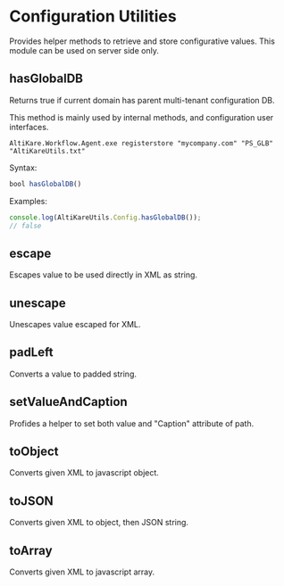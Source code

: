 # Configuration Utilities
<p>Provides helper methods to retrieve and store configurative values. This module can be used on server side only.</p>

## hasGlobalDB 
<p>
  Returns true if current domain has parent multi-tenant configuration DB.
</p>
<p>
  This method is mainly used by internal methods, and configuration user interfaces.
</p>

```
AltiKare.Workflow.Agent.exe registerstore "mycompany.com" "PS_GLB" "AltiKareUtils.txt"
```

Syntax:

```js
bool hasGlobalDB()
```

Examples:

```js
console.log(AltiKareUtils.Config.hasGlobalDB());
// false
```

## escape
<p>Escapes value to be used directly in XML as string.</p>

## unescape
<p>Unescapes value escaped for XML.</p>

## padLeft
<p>Converts a value to padded string.</p>

## setValueAndCaption
<p>Profides a helper to set both value and "Caption" attribute of path.</p>

## toObject
<p>Converts given XML to javascript object.</p>

## toJSON
<p>Converts given XML to object, then JSON string.</p>

## toArray
<p>Converts given XML to javascript array.</p>
